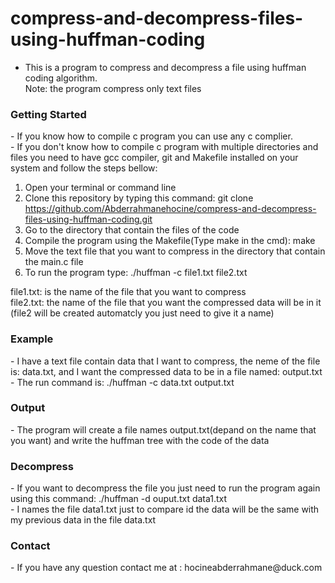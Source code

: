 # compress-and-decompress-files-using-huffman-coding

* This is a program to compress and decompress a file using huffman coding algorithm.</br>
Note: the program compress only text files</br>

<h3> Getting Started </h3>
- If you know how to compile c program you can use any c complier. </br>
- If you don't know how to compile c program with multiple directories and files you need to have gcc compiler, git and Makefile installed on your system and follow the steps bellow:</br>

1. Open your terminal or command line </br>
2. Clone this repository by typing this command: git clone https://github.com/Abderrahmanehocine/compress-and-decompress-files-using-huffman-coding.git</br>
3. Go to the directory that contain the files of the code</br>
4. Compile the program using the Makefile(Type make in the cmd): make</br>
5. Move the text file that you want to compress in the directory that contain the main.c file</br>
6. To run the program type: ./huffman -c file1.txt file2.txt</br>

file1.txt: is the name of the file that you want to compress</br>
file2.txt: the name of the file that you want the compressed data will be in it (file2 will be created automatcly you just need to give it a name)</br>

<h3> Example </h3>
- I have a text file contain data that I want to compress, the neme of the file is: data.txt,  and I want the compressed data to be in a file named: output.txt<br>
- The run command is: ./huffman -c data.txt output.txt</br>

<h3> Output </h3>
- The program will create a file names output.txt(depand on the name that you want) and write the huffman tree with the code of the data </br>

<h3> Decompress </h3>
- If you want to decompress the file you just need to run the program again using this command: ./huffman -d ouput.txt data1.txt</br>
- I names the file data1.txt just to compare id the data will be the same with my previous data in the file data.txt </br>

<h3> Contact </h3>
- If you have any question contact me at : hocineabderrahmane@duck.com
